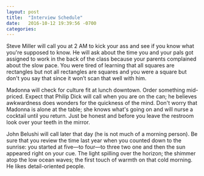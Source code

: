 ```yaml
---
layout: post
title:  "Interview Schedule"
date:   2016-10-12 19:39:56 -0700
categories: 
---
```


Steve Miller will call you at 2 AM to kick your ass and see if you know what you're supposed to know. He will ask about the time you and your pals got assigned to work in the back of the class because your parents complained about the slow pace. You were tired of learning that all squares are rectangles but not all rectangles are squares and you were a square but don't you say that since it won’t scan that well with him.

Madonna will check for culture fit at lunch downtown. Order something mid-priced. Expect that Philip Dick will call when you are on the can; he believes awkwardness does wonders for the quickness of the mind. Don't worry that Madonna is alone at the table; she knows what's going on and will nurse a cocktail until you return. Just be honest and before you leave the restroom look over your teeth in the mirror.

John Belushi will call later that day (he is not much of a morning person). Be sure that you review the time last year when you counted down to the sunrise: you started at five—to four—to three two one and then the sun appeared right on your cue. The light spilling over the horizon; the shimmer atop the low ocean waves; the first touch of warmth on that cold morning. He likes detail-oriented people.

